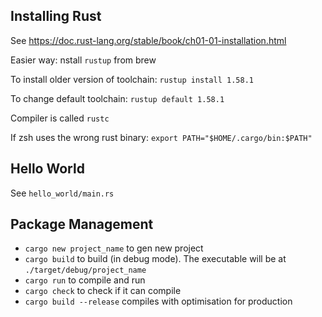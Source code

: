 ## Installing Rust

See https://doc.rust-lang.org/stable/book/ch01-01-installation.html

Easier way: nstall `rustup` from brew

To install older version of toolchain:
`rustup install 1.58.1`

To change default toolchain:
`rustup default 1.58.1`

Compiler is called `rustc`

If zsh uses the wrong rust binary:
`export PATH="$HOME/.cargo/bin:$PATH"`

## Hello World

See `hello_world/main.rs`

## Package Management

- `cargo new project_name` to gen new project
- `cargo build` to build (in debug mode). The executable will be at `./target/debug/project_name`
- `cargo run` to compile and run
- `cargo check` to check if it can compile
- `cargo build --release` compiles with optimisation for production